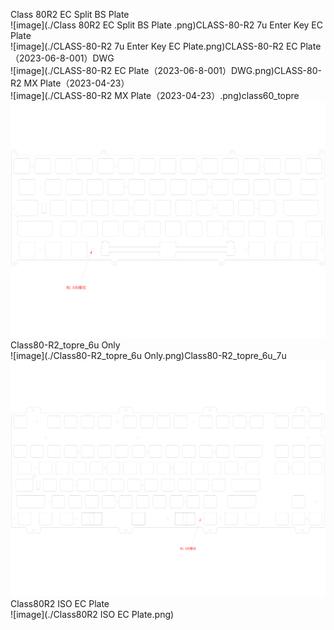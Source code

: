 Class 80R2 EC Split BS Plate <br/>![image](./Class 80R2 EC Split BS Plate .png)CLASS-80-R2 7u Enter Key EC Plate<br/>![image](./CLASS-80-R2 7u Enter Key EC Plate.png)CLASS-80-R2 EC Plate（2023-06-8-001）DWG<br/>![image](./CLASS-80-R2 EC Plate（2023-06-8-001）DWG.png)CLASS-80-R2 MX Plate（2023-04-23）<br/>![image](./CLASS-80-R2 MX Plate（2023-04-23）.png)class60_topre<br/>![image](./class60_topre.png)Class80-R2_topre_6u Only<br/>![image](./Class80-R2_topre_6u Only.png)Class80-R2_topre_6u_7u<br/>![image](./Class80-R2_topre_6u_7u.png)Class80R2 ISO EC Plate<br/>![image](./Class80R2 ISO EC Plate.png)